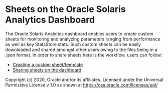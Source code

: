 #  Sheets on the Oracle Solaris Analytics Dashboard

The Oracle Solaris Analytics dashboard enables users to create custom sheets for monitoring and analyzing parameters ranging from performance as well as key StatsStore stats. Such custom sheets can be easily downloaded and shared amongst other users owing to the files being in a .json format. In order to share sheets here is the workflow, users can follow:

- [Creating a custom sheet/template](https://alm.oraclecorp.com/sandbox/#projects/oraclesolaris-contrib/scm/solarisdiscover.git/tree/StatsStore/Creating%20sheets?revision=master)
- [Sharing sheets on the dashboard](https://alm.oraclecorp.com/sandbox/#projects/oraclesolaris-contrib/scm/solarisdiscover.git/tree/StatsStore/Sharing%20sheets?revision=master)





Copyright (c) 2020, Oracle and/or its affiliates.
 Licensed under the Universal Permissive License v 1.0 as shown at https://oss.oracle.com/licenses/upl/